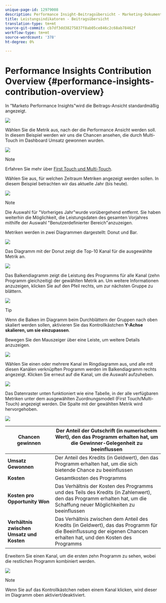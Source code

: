 ```yaml
---
unique-page-id: 12979008
description: Performance Insight-Beitragsübersicht - Marketing-Dokumente - Produktdokumentation
title: Leistungsindikatoren - Beitragsübersicht
translation-type: tm+mt
source-git-commit: cb7df3dd38275837f8ab05ce846c2c68ab78462f
workflow-type: tm+mt
source-wordcount: '378'
ht-degree: 0%

---
```



# Performance Insights Contribution Overview {#performance-insights-contribution-overview}

In &quot;Marketo Performance Insights&quot;wird die Beitrags-Ansicht standardmäßig angezeigt.

![](assets/one-1.png)

Wählen Sie die Metrik aus, nach der die Performance Ansicht werden soll. In diesem Beispiel werden wir uns die Chancen ansehen, die durch Multi-Touch im Dashboard Umsatz gewonnen wurden.

![](assets/2.png)

>[!NOTE]
>
>Erfahren Sie mehr über [First Touch und Multi-Touch](/help/marketo/product-docs/reporting/revenue-cycle-analytics/revenue-tools/attribution/understanding-attribution.md).

Wählen Sie aus, für welchen Zeitraum Metriken angezeigt werden sollen. In diesem Beispiel betrachten wir das aktuelle Jahr (bis heute).

![](assets/3-1.png)

>[!NOTE]
>
>Die Auswahl für &quot;Vorheriges Jahr&quot;wurde vorübergehend entfernt. Sie haben weiterhin die Möglichkeit, die Leistungsdaten des gesamten Vorjahres mithilfe der Auswahl &quot;Benutzerdefinierter Bereich&quot;anzuzeigen.

Metriken werden in zwei Diagrammen dargestellt: Donut und Bar.

![](assets/four.png)

Das Diagramm mit der Donut zeigt die Top-10 Kanal für die ausgewählte Metrik an.

![](assets/5-1.png)

Das Balkendiagramm zeigt die Leistung des Programms für alle Kanal (zehn Programm gleichzeitig) der gewählten Metrik an. Um weitere Informationen anzuzeigen, klicken Sie auf den Pfeil rechts, um zur nächsten Gruppe zu blättern.

![](assets/six.png)

>[!TIP]
>
>Wenn die Balken im Diagramm beim Durchblättern der Gruppen nach oben skaliert werden sollen, aktivieren Sie das Kontrollkästchen **Y-Achse skalieren, um sie einzupassen**.

Bewegen Sie den Mauszeiger über eine Leiste, um weitere Details anzuzeigen.

![](assets/seven.png)

Wählen Sie einen oder mehrere Kanal im Ringdiagramm aus, und alle mit diesen Kanälen verknüpften Programm werden im Balkendiagramm rechts angezeigt. Klicken Sie erneut auf die Kanal, um die Auswahl aufzuheben.

![](assets/eight.png)

Das Datenraster unten funktioniert wie eine Tabelle, in der alle verfügbaren Metriken unter dem ausgewählten Zuordnungsmodell (First Touch/Multi-Touch) angezeigt werden. Die Spalte mit der gewählten Metrik wird hervorgehoben.

![](assets/9.png)

| **Chancen gewinnen** | Der Anteil der Gutschrift (in numerischem Wert), den das Programm erhalten hat, um die Gewinner-Gelegenheit zu beeinflussen |
|---|---|
| **Umsatz Gewonnen** | Der Anteil des Kredits (in Geldwert), den das Programm erhalten hat, um die sich bietende Chance zu beeinflussen |
| **Kosten** | Gesamtkosten des Programms |
| **Kosten pro Opportunity Won** | Das Verhältnis der Kosten des Programms und des Teils des Kredits (in Zahlenwert), den das Programm erhalten hat, um die Schaffung neuer Möglichkeiten zu beeinflussen |
| **Verhältnis zwischen Umsatz und Kosten** | Das Verhältnis zwischen dem Anteil des Kredits (in Geldwert), das das Programm für die Beeinflussung der eigenen Chancen erhalten hat, und den Kosten des Programms |

Erweitern Sie einen Kanal, um die ersten zehn Programm zu sehen, wobei die restlichen Programm kombiniert werden.

![](assets/10.png)

>[!NOTE]
>
>Wenn Sie auf das Kontrollkästchen neben einem Kanal klicken, wird dieser im Diagramm oben aktiviert/deaktiviert.
